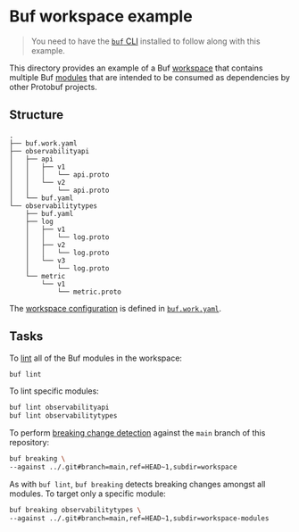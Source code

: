 # Buf workspace example

> You need to have the [`buf` CLI][install] installed to follow along with this example.

This directory provides an example of a Buf [workspace] that contains multiple Buf [modules] that are intended to be consumed as dependencies by other Protobuf projects.

## Structure

```
.
├── buf.work.yaml
├── observabilityapi
│   ├── api
│   │   ├── v1
│   │   │   └── api.proto
│   │   └── v2
│   │       └── api.proto
│   └── buf.yaml
└── observabilitytypes
    ├── buf.yaml
    ├── log
    │   ├── v1
    │   │   └── log.proto
    │   ├── v2
    │   │   └── log.proto
    │   └── v3
    │       └── log.proto
    └── metric
        └── v1
            └── metric.proto
```

The [workspace configuration][buf-work-yaml] is defined in [`buf.work.yaml`](./buf.work.yaml).

## Tasks

To [lint] all of the Buf modules in the workspace:

```sh
buf lint
```

To lint specific modules:

```sh
buf lint observabilityapi
buf lint observabilitytypes
```

To perform [breaking change detection][breaking] against the `main` branch of this repository:

```sh
buf breaking \
--against ../.git#branch=main,ref=HEAD~1,subdir=workspace
```

As with `buf lint`, `buf breaking` detects breaking changes amongst all modules. To target only a specific module:

```sh
buf breaking observabilitytypes \
--against ../.git#branch=main,ref=HEAD~1,subdir=workspace-modules
```

[breaking]: https://docs.buf.build/breaking
[buf-work-yaml]: https://docs.buf.build/configuration/v1/buf-work-yaml
[generate]: https://docs.buf.build/generate
[install]: https://docs.buf.build/installation
[lint]: https://docs.buf.build/lint
[modules]: https://docs.buf.build/bsr/overview#module
[workspace]: https://docs.buf.build/reference/workspaces
